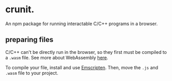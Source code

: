 # crunit.

An npm package for running interactable C/C++ programs in a browser.

## preparing files

C/C++ can't be directly run in the browser, so they first must be compiled to a `.wasm` file. See more about WebAssembly [here](https://webassembly.org/).

To compile your file, install and use [Emscripten](https://emscripten.org/). Then, move the `.js` and `.wasm` file to your project.
